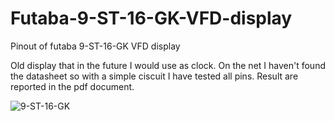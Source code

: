 # Futaba-9-ST-16-GK-VFD-display
Pinout of futaba 9-ST-16-GK VFD display

Old display that in the future I would use as clock.
On the net I haven't found the datasheet so with a simple ciscuit I have tested all pins. Result are reported in the pdf document.


![9-ST-16-GK](https://github.com/matt199394/Futaba-9-ST-16-GK-VFD-display/assets/65487240/2ac942d4-cf52-4220-8d41-397967d5940b)

